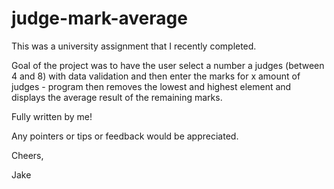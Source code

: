 # judge-mark-average

This was a university assignment that I recently completed. 

Goal of the project was to have the user select a number a judges (between 4 and 8) with data validation and then enter the marks for x amount of judges - program then removes the lowest and highest element and displays the average result of the remaining marks.

Fully written by me!

Any pointers or tips or feedback would be appreciated.

Cheers,

Jake

